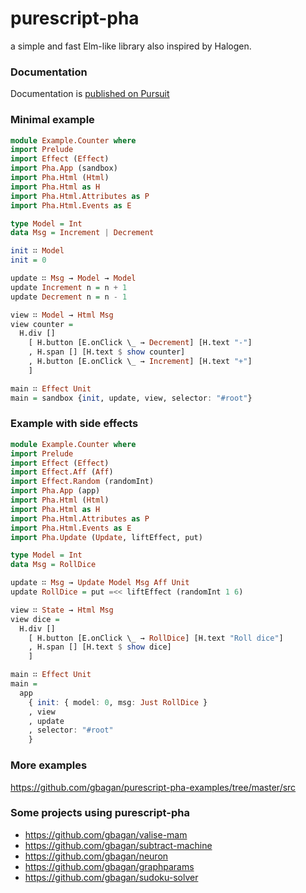 # purescript-pha
a simple and fast Elm-like library also inspired by Halogen.

### Documentation
Documentation is [published on Pursuit](https://pursuit.purescript.org/packages/purescript-pha)

### Minimal example
```purescript
module Example.Counter where
import Prelude
import Effect (Effect)
import Pha.App (sandbox)
import Pha.Html (Html)
import Pha.Html as H
import Pha.Html.Attributes as P
import Pha.Html.Events as E

type Model = Int
data Msg = Increment | Decrement

init ∷ Model
init = 0

update ∷ Msg → Model → Model
update Increment n = n + 1
update Decrement n = n - 1

view ∷ Model → Html Msg
view counter = 
  H.div []
    [ H.button [E.onClick \_ → Decrement] [H.text "-"]
    , H.span [] [H.text $ show counter]
    , H.button [E.onClick \_ → Increment] [H.text "+"]
    ]

main ∷ Effect Unit
main = sandbox {init, update, view, selector: "#root"}
```

### Example with side effects
```purescript
module Example.Counter where
import Prelude
import Effect (Effect)
import Effect.Aff (Aff)
import Effect.Random (randomInt)
import Pha.App (app)
import Pha.Html (Html)
import Pha.Html as H
import Pha.Html.Attributes as P
import Pha.Html.Events as E
import Pha.Update (Update, liftEffect, put)

type Model = Int
data Msg = RollDice

update ∷ Msg → Update Model Msg Aff Unit
update RollDice = put =<< liftEffect (randomInt 1 6)

view ∷ State → Html Msg
view dice = 
  H.div []
    [ H.button [E.onClick \_ → RollDice] [H.text "Roll dice"]
    , H.span [] [H.text $ show dice]
    ]

main ∷ Effect Unit
main =
  app
    { init: { model: 0, msg: Just RollDice }
    , view
    , update
    , selector: "#root"
    }
```

### More examples

https://github.com/gbagan/purescript-pha-examples/tree/master/src

### Some projects using purescript-pha

- https://github.com/gbagan/valise-mam
- https://github.com/gbagan/subtract-machine
- https://github.com/gbagan/neuron
- https://github.com/gbagan/graphparams
- https://github.com/gbagan/sudoku-solver
